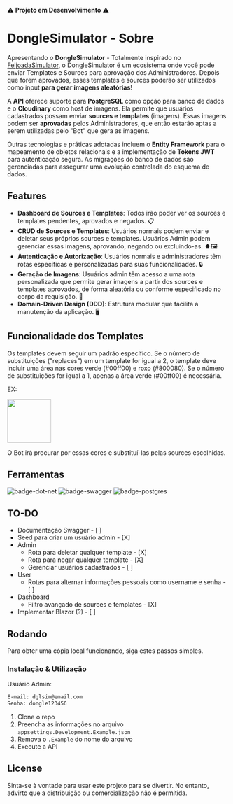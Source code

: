 ⚠️ **Projeto em Desenvolvimento** ⚠️

# DongleSimulator - Sobre

Apresentando o **DongleSimulator** - Totalmente inspirado no [FeijoadaSimulator](https://x.com/FeijoadaSim), o DongleSimulator é um ecosistema onde você pode enviar Templates e Sources para aprovação dos Administradores. Depois que forem aprovados, esses templates e sources poderão ser utilizados como input **para gerar imagens aleatórias**!

A **API** oferece suporte para **PostgreSQL** como opção para banco de dados e o **Cloudinary** como host de imagens. Ela permite que usuários cadastrados possam enviar **sources e templates** (imagens). Essas imagens podem ser **aprovadas** pelos Administradores, que então estarão aptas a serem utilizadas pelo "Bot" que gera as imagens.

Outras tecnologias e práticas adotadas incluem o **Entity Framework** para o mapeamento de objetos relacionais e a implementação de **Tokens JWT** para autenticação segura. As migrações do banco de dados são gerenciadas para assegurar uma evolução controlada do esquema de dados.

## Features

- **Dashboard de Sources e Templates**: Todos irão poder ver os sources e templates pendentes, aprovados e negados. 📋
- **CRUD de Sources e Templates**: Usuários normais podem enviar e deletar seus próprios sources e templates. Usuários Admin podem gerenciar essas imagens, aprovando, negando ou excluindo-as. ⬆️🖼️
- **Autenticação e Autorização**: Usuários normais e administradores têm rotas específicas e personalizadas para suas funcionalidades. 🔒
- **Geração de Imagens**: Usuários admin têm acesso a uma rota personalizada que permite gerar imagens a partir dos sources e templates aprovados, de forma aleatória ou conforme especificado no corpo da requisição. 🤖 
- **Domain-Driven Design (DDD)**: Estrutura modular que facilita a manutenção da aplicação. 🖥️

## Funcionalidade dos Templates

Os templates devem seguir um padrão específico. Se o número de substituições ("replaces") em um template for igual a 2, o template deve incluir uma área nas cores verde (#00ff00) e roxo (#800080). Se o número de substituições for igual a 1, apenas a área verde (#00ff00) é necessária.

EX:
<div>
  <image src="./images/ex.png" width="100">
</div>

O Bot irá procurar por essas cores e substituí-las pelas sources escolhidas.

## Ferramentas

![badge-dot-net]
![badge-swagger]
![badge-postgres]


## TO-DO

- Documentação Swagger - [ ]
- Seed para criar um usuário admin - [X]
- Admin
  - Rota para deletar qualquer template - [X]
  - Rota para negar qualquer template - [X]
  - Gerenciar usuários cadastrados - [ ]
- User
  - Rotas para alternar informações pessoais como username e senha - [ ]
- Dashboard
  - Filtro avançado de sources e templates - [X]
- Implementar Blazor (?) - [ ]

## Rodando

Para obter uma cópia local funcionando, siga estes passos simples.

### Instalação & Utilização

Usuário Admin:
```txt
E-mail: dglsim@email.com
Senha: dongle123456
```

1. Clone o repo
2. Preencha as informações no arquivo `appsettings.Development.Example.json`
3. Remova o `.Example` do nome do arquivo
4. Execute a API

## License
Sinta-se à vontade para usar este projeto para se divertir. No entanto, advirto que a distribuição ou comercialização não é permitida.


<!-- Badges -->
[badge-dot-net]: https://img.shields.io/badge/.NET-512BD4?logo=dotnet&logoColor=fff&style=for-the-badge
[badge-swagger]: https://img.shields.io/badge/Swagger-85EA2D?logo=swagger&logoColor=000&style=for-the-badge
[badge-postgres]: https://img.shields.io/badge/postgres-%23316192.svg?style=for-the-badge&logo=postgresql&logoColor=white
